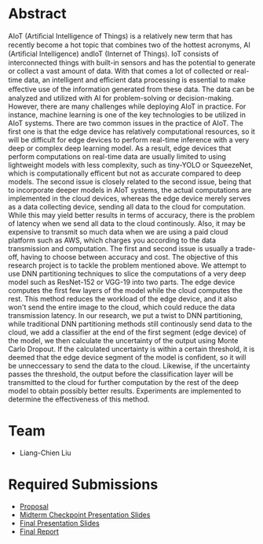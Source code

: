 # Abstract

AIoT (Artiﬁcial Intelligence of Things) is a relatively new term that has recently become a hot topic that combines two of the hottest acronyms, AI (Artiﬁcial Intelligence) andIoT (Internet of Things). IoT consists of interconnected things with built-in sensors and has the potential to generate or collect a vast amount of data. With that comes a lot of collected or real-time data, an intelligent and eﬃcient data processing is essential to make eﬀective use of the information generated from these data. The data can be analyzed and utilized with AI for problem-solving or decision-making. However, there are many challenges while deploying AIoT in practice. For instance, machine learning is one of the key technologies to be utilized in AIoT systems. There are two common issues in the practice of AIoT. The first one is that the edge device has relatively computational resources, so it will be difficult for edge devices to perform real-time inference with a very deep or complex deep learning model. As a result, edge devices that perform computations on real-time data are usually limited to using lightweight models with less complexity, such as tiny-YOLO or SqueezeNet, which is computationally efficent but not as accurate compared to deep models. The second issue is closely related to the second issue, being that to incorporate deeper models in AIoT systems, the actual computations are implemented in the cloud devices, whereas the edge device merely serves as a data collecting device, sending all data to the cloud for computation. While this may yield better results in terms of accuracy, there is the problem of latency when we send all data to the cloud continously. Also, it may be expensive to transmit so much data when we are using a paid cloud platform such as AWS, which charges you according to the data transmission and computation. The first and second issue is usually a trade-off, having to choose between accuracy and cost. The objective of this research project is to tackle the problem mentioned above. We attempt to use DNN partitioning techniques to slice the computations of a very deep model such as ResNet-152 or VGG-19 into two parts. The edge device computes the first few layers of the model while the cloud computes the rest. This method reduces the workload of the edge device, and it also won't send the entire image to the cloud, which could reduce the data transmission latency. In our research, we put a twist to DNN partitioning, while traditional DNN partitioning methods still continously send data to the cloud, we add a classifier at the end of the first segment (edge device) of the model, we then calculate the uncertainty of the output using Monte Carlo Dropout. If the calculated uncertainty is within a certain threshold, it is deemed that the edge device segment of the model is confident, so it will be unneccessary to send the data to the cloud. Likewise, if the uncertainty passes the threshold, the output before the classification layer will be transmitted to the cloud for further computation by the rest of the deep model to obtain possibly better results. Experiments are implemented to determine the effectiveness of this method.

# Team

* Liang-Chien Liu

# Required Submissions

* [Proposal](proposal)
* [Midterm Checkpoint Presentation Slides](https://docs.google.com/presentation/d/1rFsgZz4VVQj-qDK4SGONho1EWX9YM7-smU19nFervew/edit?usp=sharing)
* [Final Presentation Slides](https://docs.google.com/presentation/d/1rFsgZz4VVQj-qDK4SGONho1EWX9YM7-smU19nFervew/edit?usp=sharing)
* [Final Report](report)
